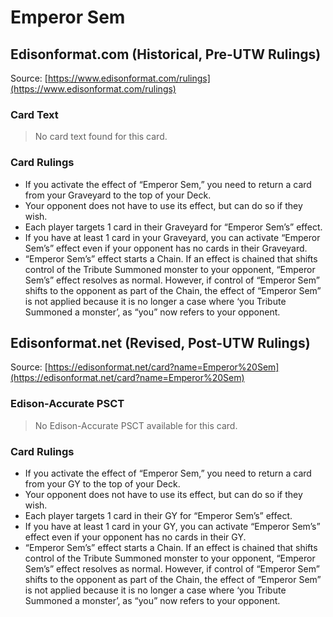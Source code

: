 # Emperor Sem

## Edisonformat.com (Historical, Pre-UTW Rulings)

Source: [https://www.edisonformat.com/rulings](https://www.edisonformat.com/rulings)

### Card Text

> No card text found for this card.

### Card Rulings

*   If you activate the effect of “Emperor Sem,” you need to return a card from your Graveyard to the top of your Deck.
*   Your opponent does not have to use its effect, but can do so if they wish.
*   Each player targets 1 card in their Graveyard for “Emperor Sem’s” effect.
*   If you have at least 1 card in your Graveyard, you can activate “Emperor Sem’s” effect even if your opponent has no cards in their Graveyard.
*   “Emperor Sem’s” effect starts a Chain. If an effect is chained that shifts control of the Tribute Summoned monster to your opponent, “Emperor Sem’s” effect resolves as normal. However, if control of “Emperor Sem” shifts to the opponent as part of the Chain, the effect of “Emperor Sem” is not applied because it is no longer a case where ‘you Tribute Summoned a monster’, as “you” now refers to your opponent.

## Edisonformat.net (Revised, Post-UTW Rulings)

Source: [https://edisonformat.net/card?name=Emperor%20Sem](https://edisonformat.net/card?name=Emperor%20Sem)

### Edison-Accurate PSCT

> No Edison-Accurate PSCT available for this card.

### Card Rulings

*   If you activate the effect of “Emperor Sem,” you need to return a card from your GY to the top of your Deck.
*   Your opponent does not have to use its effect, but can do so if they wish.
*   Each player targets 1 card in their GY for “Emperor Sem’s” effect.
*   If you have at least 1 card in your GY, you can activate “Emperor Sem’s” effect even if your opponent has no cards in their GY.
*   “Emperor Sem’s” effect starts a Chain. If an effect is chained that shifts control of the Tribute Summoned monster to your opponent, “Emperor Sem’s” effect resolves as normal. However, if control of “Emperor Sem” shifts to the opponent as part of the Chain, the effect of “Emperor Sem” is not applied because it is no longer a case where ‘you Tribute Summoned a monster’, as “you” now refers to your opponent.
            